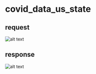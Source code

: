# covid_data_us_state

## request
![alt text](https://github.com/amankrmeag/covid_data_us_state/blob/main/request.png?raw=true)

## response
![alt text](https://github.com/amankrmeag/covid_data_us_state/blob/main/responce.png?raw=true)


